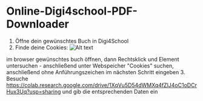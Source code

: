 # Online-Digi4school-PDF-Downloader
1. Öffne dein gewünschtes Buch in Digi4School
2. Finde deine Cookies:
![Alt text](https://github.com/Persie0/Online-Digi4school-PDF-Downloader/raw/main/2022-12-10_03-40.png)

im browser gewünschtes buch öffnen, dann Rechtsklick und Element untersuchen - anschließend unter Webspeicher "Cookies" suchen, anschließend ohne Anführungszeichen im nächsten Schritt eingeben 
3. Besuche
https://colab.research.google.com/drive/1XqVu5D54dWMXq4fZlJ4oC1oDCrHux3Uq?usp=sharing
und gib die entsprechenden Daten ein
